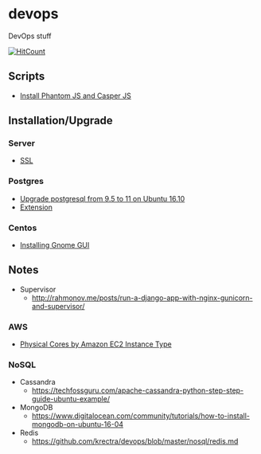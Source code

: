 # devops
DevOps stuff

[![HitCount](http://hits.dwyl.io/krectra/devops.svg)](http://hits.dwyl.io/krectra/devops)

## Scripts
- [Install Phantom JS and Casper JS](sh/install_phantom_casperjs.sh)

## Installation/Upgrade
### Server
- [SSL](server/ssl.md) 

### Postgres
- [Upgrade postgresql from 9.5 to 11 on Ubuntu 16.10](postgres/upgrade.md)
- [Extension](postgres/extensions.md)

### Centos
- [Installing Gnome GUI](centos.md)

## Notes
- Supervisor
    - http://rahmonov.me/posts/run-a-django-app-with-nginx-gunicorn-and-supervisor/
### AWS
- [Physical Cores by Amazon EC2 Instance Type](https://aws.amazon.com/ec2/physicalcores/)

### NoSQL
- Cassandra
    - https://techfossguru.com/apache-cassandra-python-step-step-guide-ubuntu-example/
- MongoDB
    - https://www.digitalocean.com/community/tutorials/how-to-install-mongodb-on-ubuntu-16-04
- Redis
    - https://github.com/krectra/devops/blob/master/nosql/redis.md
